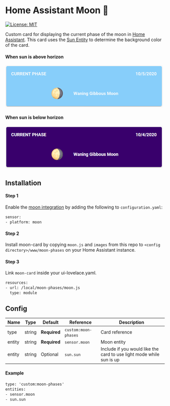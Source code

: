 # Home Assistant Moon 🌙

[![License: MIT](https://img.shields.io/badge/License-MIT-yellow.svg)](https://opensource.org/licenses/MIT)

Custom card for displaying the current phase of the moon in [Home Assistant](https://www.home-assistant.io). This card uses the [Sun Entity](https://www.home-assistant.io/integrations/sun/) to determine the background color of the card.

#### When sun is above horizon
![Day example](/example/moon-day-example.png)

#### When sun is below horizon
![Night example](/example/moon-night-example.png)

## Installation

#### Step 1
Enable the [moon integration](https://www.home-assistant.io/integrations/moon/) by adding the following to `configuration.yaml`:
    
    sensor:
    - platform: moon

#### Step 2
Install moon-card by copying `moon.js` and `images` from this repo to `<config directory>/www/moon-phases` on your Home Assistant instance.

#### Step 3
Link `moon-card` inside your ui-lovelace.yaml.

    resources:
    - url: /local/moon-phases/moon.js
      type: module

## Config
Name | Type | Default | Reference | Description
------------ | ------------- | ------------- | ------------- | -------------
type | string | **Required** | `custom:moon-phases` | Card reference
entity | string | **Required** | `sensor.moon` | Moon entity
entity | string | Optional | `sun.sun` | Include if you would like the card to use light mode while sun is up

#### Example
    type: 'custom:moon-phases'
    entities: 
    - sensor.moon
    - sun.sun
